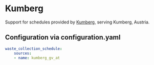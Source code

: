 # Kumberg

Support for schedules provided by [Kumberg](https://www.kumberg.gv.at), serving Kumberg, Austria.

## Configuration via configuration.yaml

```yaml
waste_collection_schedule:
    sources:
    - name: kumberg_gv_at        
```
